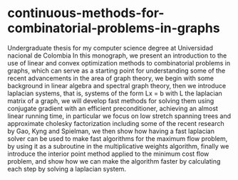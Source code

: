 # continuous-methods-for-combinatorial-problems-in-graphs

Undergraduate thesis for my computer science degree at Universidad nacional de Colombia
In this monograph, we present an introduction to the use of linear and convex optimization
methods to combinatorial problems in graphs, which can serve as a starting point for 
understanding some of the recent advancements in the area of graph theory, we begin with
some background in linear algebra and spectral graph theory, then we introduce laplacian
systems, that is, systems of the form Lx = b with L the laplacian matrix of a graph, we 
will develop fast methods for solving them using conjugate gradient with an efficient
preconditioner, achieving an almost linear running time, in particular we focus on low stretch
spanning trees and approximate cholesky factorization including some of the recent research
by Gao, Kyng and Spielman, we then show how having a fast laplacian solver can be used to
make fast algorithms for the maximum flow problem, by using it as a subroutine in the
multiplicative weights algorithm, finally we introduce the interior point method applied
to the minimum cost flow problem, and show how we can make the algorithm faster by
calculating each step by solving a laplacian system.
